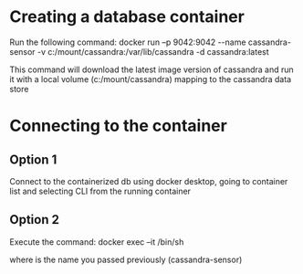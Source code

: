 # Creating a database container

Run the following command:
docker run –p 9042:9042 --name cassandra-sensor -v c:/mount/cassandra:/var/lib/cassandra -d cassandra:latest 

This command will download the latest image version of cassandra and run it with a local volume (c:/mount/cassandra) mapping to the cassandra data store​

# Connecting to the container
## Option 1
Connect to the containerized db using docker desktop, going to container list and selecting CLI from the running container

## Option 2
Execute the command:
docker exec –it <name> /bin/sh
  
where <name> is the name you passed previously (cassandra-sensor)
